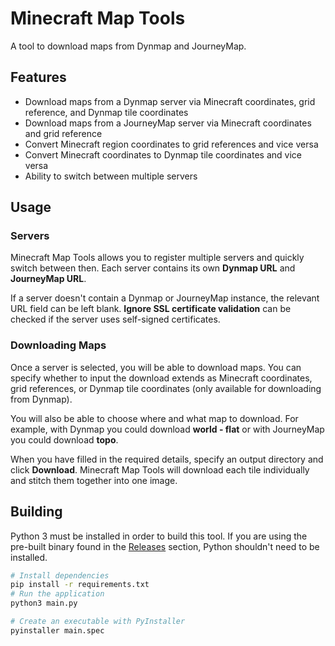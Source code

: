 # Minecraft Map Tools

A tool to download maps from Dynmap and JourneyMap.

## Features

- Download maps from a Dynmap server via Minecraft coordinates, grid reference, and Dynmap tile coordinates
- Download maps from a JourneyMap server via Minecraft coordinates and grid reference
- Convert Minecraft region coordinates to grid references and vice versa
- Convert Minecraft coordinates to Dynmap tile coordinates and vice versa
- Ability to switch between multiple servers

## Usage

### Servers

Minecraft Map Tools allows you to register multiple servers and quickly switch between then. Each server contains its
own **Dynmap URL** and **JourneyMap URL**.

If a server doesn't contain a Dynmap or JourneyMap instance, the relevant URL field can be left blank. **Ignore SSL
certificate validation** can be checked if the server uses self-signed certificates.

### Downloading Maps

Once a server is selected, you will be able to download maps. You can specify whether to input the download extends as Minecraft coordinates, grid references, or Dynmap tile coordinates (only available for downloading from Dynmap).

You will also be able to choose where and what map to download. For example, with Dynmap you could download **world - flat** or with JourneyMap you could download **topo**.

When you have filled in the required details, specify an output directory and click **Download**. Minecraft Map Tools will download each tile individually and stitch them together into one image.

## Building

Python 3 must be installed in order to build this tool. If you are using the pre-built binary found in
the [Releases](https://github.com/ryanbester/minecraft-map-tools/releases) section, Python shouldn't need to be
installed.

```bash
# Install dependencies
pip install -r requirements.txt
# Run the application
python3 main.py

# Create an executable with PyInstaller
pyinstaller main.spec
```
